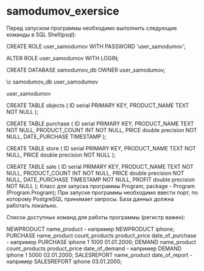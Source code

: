 # samodumov_exersice

Перед запуском программы необходимо выполнить следующие команды в SQL Shell(psql):

CREATE ROLE user_samodumov WITH PASSWORD 'user_samodumov';

ALTER ROLE user_samodumov WITH LOGIN;

CREATE DATABASE samodumov_db OWNER user_samodumov;

\c samodumov_db user_samodumov

user_samodumov

CREATE TABLE objects (
	ID 				serial 	PRIMARY KEY,
	PRODUCT_NAME 	TEXT 				NOT NULL 
);

CREATE TABLE purchase (
	ID 				serial 	PRIMARY KEY,
	PRODUCT_NAME 	TEXT 				NOT NULL,
	PRODUCT_COUNT 	INT 				NOT NULL,
	PRICE 			double precision 	NOT NULL,
	DATE_PURCHASE 	TIMESTAMP 
);

CREATE TABLE store (
	ID 				serial 	PRIMARY KEY,
	PRODUCT_NAME 	TEXT 				NOT NULL,
	PRICE 			double precision 	NOT NULL
);

CREATE TABLE sale (
	ID 				serial 	PRIMARY KEY,
	PRODUCT_NAME 	TEXT 				NOT NULL,
	PRODUCT_COUNT 	INT 				NOT NULL,
	PRICE 			double precision 	NOT NULL,
	DATE_PURCHASE 	TIMESTAMP NOT NULL,
	PROFIT double precision NOT NULL
);
Класс для запуска программы Program, package - Program (Program.Program);
При запуске программы необходимо ввести порт, по которому PostgreSQL принимает запросы. База данных должна работать локально. 

Список доступных команд для работы программы (регистр важен):

NEWPRODUCT name_product - например NEWPRODUCT iphone;
PURCHASE name_product count_products product_price date_of_purchase - например PURCHASE iphone 1 1000 01.01.2000;
DEMAND name_product count_products product_price date_of_demand - например DEMAND iphone 1 5000 02.01.2000;
SALESREPORT name_product date_of_report - например SALESREPORT iphone 03.01.2000;
